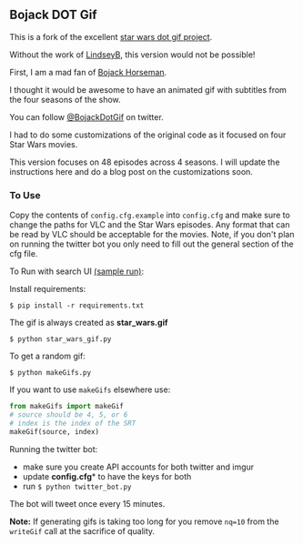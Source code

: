 Bojack DOT Gif
-------------

This is a fork of the excellent [star wars dot gif project](https://github.com/LindseyB/starwars-dot-gif).

Without the work of [LindseyB](https://github.com/LindseyB), this version would not be possible!

First, I am a mad fan of [Bojack Horseman](http://www.imdb.com/title/tt3398228/).

I thought it would be awesome to have an animated gif with subtitles from the four seasons of the show.

You can follow [@BojackDotGif](https://twitter.com/BojackDotGif) on twitter.

I had to do some customizations of the original code as it focused on four Star Wars movies.

This version focuses on 48 episodes across 4 seasons. I will update the instructions here and do a blog
post on the customizations soon.

### To Use
Copy the contents of ```config.cfg.example``` into ```config.cfg``` and make sure to change the paths for VLC and the Star Wars episodes. Any format that can be read by VLC should be acceptable for the movies. Note, if you don't plan on running the twitter bot you only need to fill out the general section of the cfg file. 

To Run with search UI [(sample run)](http://www.youtube.com/watch?v=n387eBqnw1o):

Install requirements:

```
$ pip install -r requirements.txt
```

The gif is always created as **star_wars.gif**

```
$ python star_wars_gif.py
```


To get a random gif:

```
$ python makeGifs.py
```

If you want to use ```makeGifs``` elsewhere use:

```python
from makeGifs import makeGif
# source should be 4, 5, or 6
# index is the index of the SRT
makeGif(source, index)
```

Running the twitter bot:

- make sure you create API accounts for both twitter and imgur
- update **config.cfg*** to have the keys for both
- run ```$ python twitter_bot.py```

The bot will tweet once every 15 minutes.


**Note:** If generating gifs is taking too long for you remove ```nq=10``` from the ```writeGif``` call at the sacrifice of quality.
